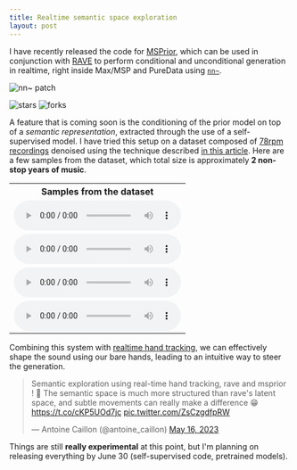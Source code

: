 ```yaml
---
title: Realtime semantic space exploration
layout: post
---
```


I have recently released the code for [MSPrior](https://github.com/caillonantoine/msprior), which can be used in conjunction with [RAVE](https://github.com/acids-ircam/RAVE) to perform conditional and unconditional generation in realtime, right inside Max/MSP and PureData using [`nn~`](https://github.com/acids-ircam/nn_tilde).

![nn~ patch](https://github.com/caillonantoine/msprior/blob/master/docs/maxmsp_usage.png?raw=true)

![stars](https://img.shields.io/github/stars/caillonantoine/msprior?style=flat)
![forks](https://img.shields.io/github/forks/caillonantoine/msprior)

A feature that is coming soon is the conditioning of the prior model on top of a _semantic representation_, extracted through the use of a self-supervised model. I have tried this setup on a dataset composed of [78rpm recordings](https://archive.org/details/78rpm) denoised using the technique described [in this article](https://arxiv.org/abs/2202.08702). Here are a few samples from the dataset, which total size is approximately **2 non-stop years of music**.

<table>
    <tr>
        <th>Samples from the dataset</th>
    </tr>
    <tr>
        <td><audio src="/assets/archive_sample_00.wav.mp3" controls/> </td>
    </tr>
    <tr>
        <td><audio src="/assets/archive_sample_01.wav.mp3" controls/> </td>
    </tr>
    <tr>
        <td><audio src="/assets/archive_sample_02.wav.mp3" controls/> </td>
    </tr>
    <tr>
        <td><audio src="/assets/archive_sample_03.wav.mp3" controls/> </td>
    </tr>
</table>

Combining this system with [realtime hand tracking](https://github.com/caillonantoine/hand_osc), we can effectively shape the sound using our bare hands, leading to an intuitive way to steer the generation.


<blockquote class="twitter-tweet"><p lang="en" dir="ltr">Semantic exploration using real-time hand tracking, rave and msprior ! 🤚 The semantic space is much more structured than rave&#39;s latent space, and subtle movements can really make a difference 😁 <a href="https://t.co/cKP5UOd7jc">https://t.co/cKP5UOd7jc</a> <a href="https://t.co/ZsCzgdfpRW">pic.twitter.com/ZsCzgdfpRW</a></p>&mdash; Antoine Caillon (@antoine_caillon) <a href="https://twitter.com/antoine_caillon/status/1658506153444220929?ref_src=twsrc%5Etfw">May 16, 2023</a></blockquote> <script async src="https://platform.twitter.com/widgets.js" charset="utf-8"></script>

Things are still **really experimental** at this point, but I'm planning on releasing everything by June 30 (self-supervised code, pretrained models).
